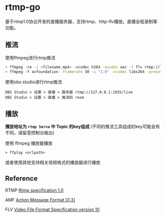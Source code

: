 # rtmp-go

基于rtmp1.0协议开发的直播服务器，支持rtmp、http-flv播放。直播全程录制等功能。

## 推流

使用ffmpeg进行rtmp推流

```sh
> ffmpeg -re -i <filename.mp4> -vcodec h264 -acodec aac -f flv rtmp://localhost/live/room
> ffmpeg -f avfoundation -framerate 30 -i "1:0" -vcodec libx264 -preset ultrafast -tune zerolatency -acodec aac -strict -2 -f flv rtmp://localhost:1935/live/room
```

使用obs studio进行rtmp推流
```
OBS Studio > 设置 > 直播 > 服务器 rtmp://127.0.0.1:1935/live
OBS Studio > 设置 > 直播 > 推流码 room
```

## 播放

**播放地址为 `rtmp Serve` 中 Topic 的key组成** (不同的推流工具组成的key可能会有不同，请留意控制台输出)

使用 ffmpeg 播放器播放
```
> ffplay <urlpath>
```
或者使用其他支持相关视频格式的播放器进行播放

## Reference 

RTMP [Rtmp specification 1.0](./docs/rtmp_specification_1.0.pdf)

AMF [Action Message Format [0,3]](./docs/amf0-file-format-specification.pdf)

FLV [Video File Format Specification version 10](./docs/video_file_format_spec_v10.pdf)
